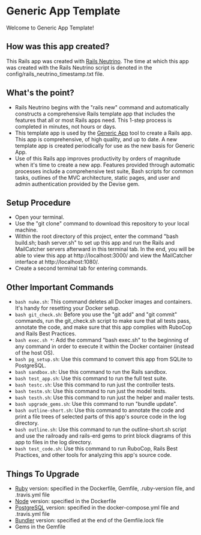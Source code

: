 <!--- BEGIN: badges --->
<!--- END: badges --->

# Generic App Template

Welcome to Generic App Template!

## How was this app created?
This Rails app was created with 
[Rails Neutrino](https://www.railsneutrino.com/).  The time at which this app was created with the Rails Neutrino script is denoted in the config/rails_neutrino_timestamp.txt file.

## What's the point?
* Rails Neutrino begins with the "rails new" command and automatically constructs a comprehensive Rails template app that includes the features that all or most Rails apps need.  This 1-step process is completed in minutes, not hours or days.
* This template app is used by the [Generic App](https://www.genericapp.net/) tool to create a Rails app.  This app is comprehensive, of high quality, and up to date.  A new template app is created periodically for use as the new basis for Generic App.
* Use of this Rails app improves productivity by orders of magnitude when it's time to create a new app.  Features provided through automatic processes include a comprehensive test suite, Bash scripts for common tasks, outlines of the MVC architecture, static pages, and user and admin authentication provided by the Devise gem.

## Setup Procedure
* Open your terminal.
* Use the "git clone" command to download this repository to your local machine.
* Within the root directory of this project, enter the command "bash build.sh; bash server.sh" to set up this app and run the Rails and MailCatcher servers afterward in this terminal tab.  In the end, you will be able to view this app at http://localhost:3000/ and view the MailCatcher interface at http://localhost:1080/.
* Create a second terminal tab for entering commands.

## Other Important Commands
* `bash nuke.sh`: This command deletes all Docker images and containers.  It's handy for resetting your Docker setup.
* `bash git_check.sh`: Before you use the "git add" and "git commit" commands, run the git_check.sh script to make sure that all tests pass, annotate the code, and make sure that this app complies with RuboCop and Rails Best Practices.
* `bash exec.sh *`: Add the command "bash exec.sh" to the beginning of any command in order to execute it within the Docker container (instead of the host OS).
* `bash pg_setup.sh`: Use this command to convert this app from SQLite to PostgreSQL.
* `bash sandbox.sh`: Use this command to run the Rails sandbox.
* `bash test_app.sh`: Use this command to run the full test suite.
* `bash testc.sh`: Use this command to run just the controller tests.
* `bash testm.sh`: Use this command to run just the model tests.
* `bash testh.sh`: Use this command to run just the helper and mailer tests.
* `bash upgrade_gems.sh`: Use this command to run "bundle update".
* `bash outline-short.sh`: Use this command to annotate the code and print a file trees of selected parts of this app's source code in the log directory.
* `bash outline.sh`: Use this command to run the outline-short.sh script and use the railroady and rails-erd gems to print block diagrams of this app to files in the log directory.
* `bash test_code.sh`: Use this command to run RuboCop, Rails Best Practices, and other tools for analyzing this app's source code.

## Things To Upgrade
* [Ruby](https://hub.docker.com/_/ruby) version: specified in the Dockerfile, Gemfile, .ruby-version file, and .travis.yml file
* [Node](https://nodejs.org/en/) version: specified in the Dockerfile
* [PostgreSQL](https://hub.docker.com/_/postgres) version: specified in the docker-compose.yml file and .travis.yml file
* [Bundler](https://rubygems.org/gems/bundler/versions) version: specified at the end of the Gemfile.lock file
* Gems in the Gemfile
